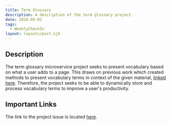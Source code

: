 ```yaml
---
title: Term Glossary
description: A description of the term glossary project. 
date: 2018-05-01
tags:
  - WeeklyCheckIn
layout: layouts/post.njk
---
```


## Description

The term glossary microservice project seeks to present vocabulary based on what a user adds to a page. This draws on previous work which created methods to present vocabulary terms in context of the given material, [linked here](https://github.com/elmsln/issues/issues/848). Therefore, the project seeks to be able to dynamically store and process vocabulary terms to improve a user's productivity. 

## Important Links

The link to the project issue is located [here](https://github.com/elmsln/issues/issues/849).
